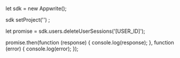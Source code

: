let sdk = new Appwrite();

sdk
    setProject('')
;

let promise = sdk.users.deleteUserSessions('[USER_ID]');

promise.then(function (response) {
    console.log(response);
}, function (error) {
    console.log(error);
});